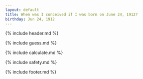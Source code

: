 ```yaml
---
layout: default
title: When was I conceived if I was born on June 24, 1912?
birthday: Jun 24, 1912
---
```


{% include header.md %}

{% include guess.md %}

{% include calculate.md %}

{% include safety.md %}

{% include footer.md %}



